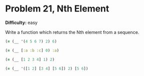 # Problem 21, Nth Element

**Difficulty:** easy

Write a function which returns the Nth element from a sequence.

```clj
(= (__ '(4 5 6 7) 2) 6)
```

```clj
(= (__ [:a :b :c] 0) :a)
```

```clj
(= (__ [1 2 3 4] 1) 2)
```

```clj
(= (__ '([1 2] [3 4] [5 6]) 2) [5 6])
```

